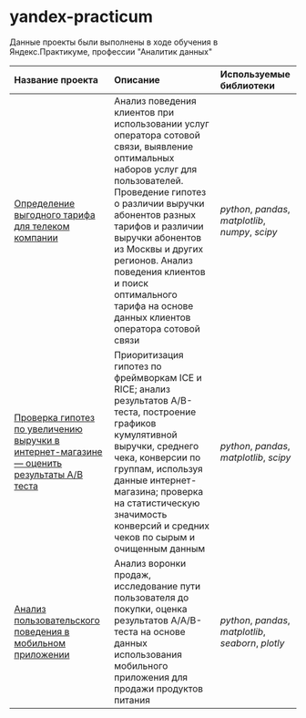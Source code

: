 # yandex-practicum

Данные проекты были выполнены в ходе обучения в Яндекс.Практикуме, профессии "Аналитик данных"

| Название проекта | Описание | Используемые библиотеки |
| :---------------------- | :---------------------- | :---------------------- |
| [Определение выгодного тарифа для телеком компании](mobile_tariff_statistical_analysis) | Анализ поведения клиентов при использовании услуг оператора сотовой связи, выявление оптимальных наборов услуг для пользователей. Проведение гипотез о различии выручки абонентов разных тарифов и различии выручки абонентов из Москвы и других регионов. Анализ поведения клиентов и поиск оптимального тарифа на основе данных клиентов оператора сотовой связи | *python*, *pandas*, *matplotlib*, *numpy*, *scipy*|
| [Проверка гипотез по увеличению выручки в интернет-магазине — оценить результаты A/B теста](a_b_test_ecommerce) | Приоритизация гипотез по фреймворкам ICE и RICE; анализ результатов A/B-теста, построение графиков кумулятивной выручки, среднего чека, конверсии по группам, используя данные интернет-магазина; проверка на статистическую значимость конверсий и средних чеков по сырым и очищенным данным| *python*, *pandas*, *matplotlib*, *scipy*|
| [Анализ пользовательского поведения в мобильном приложении](app_ux_analysis) | Анализ воронки продаж, исследование пути пользователя до покупки, оценка результатов A/A/B-теста на основе данных использования мобильного приложения для продажи продуктов питания| *python*, *pandas*, *matplotlib*, *seaborn*, *plotly*|
